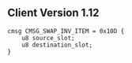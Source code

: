 ## Client Version 1.12

```rust,ignore
cmsg CMSG_SWAP_INV_ITEM = 0x10D {
    u8 source_slot;    
    u8 destination_slot;    
}

```
